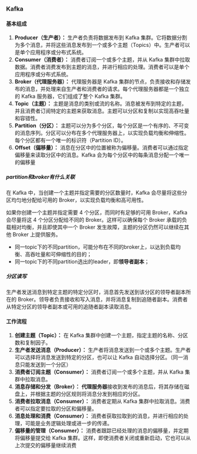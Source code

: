 ### Kafka

#### 基本组成

1. **Producer（生产者）：** 生产者负责将数据发布到 Kafka 集群。它将数据分割为多个消息，并将这些消息发布到一个或多个主题（Topics）中。生产者可以是单个应用程序或分布式系统。
2. **Consumer（消费者）：** 消费者订阅一个或多个主题，并从 Kafka 集群中拉取数据。消费者消费发布到主题的消息，并进行相应的处理。消费者可以是单个应用程序或分布式系统。
3. **Broker（代理服务器）：** 代理服务器是 Kafka 集群的节点，负责接收和存储发布的消息，并处理来自生产者和消费者的请求。每个代理服务器都是一个独立的 Kafka 服务器，它们组成了整个 Kafka 集群。
4. **Topic（主题）：** 主题是消息的类别或流的名称。消息被发布到特定的主题，并且消费者订阅特定的主题来获取消息。主题可以分区和复制以实现高吞吐量和容错性。
5. **Partition（分区）：** 主题可以分为多个分区，每个分区是一个有序的、不可变的消息序列。分区可以分布在多个代理服务器上，以实现负载均衡和伸缩性。每个分区都有一个唯一的标识符（Partition ID）。
6. **Offset（偏移量）：** 消息在分区中的位置被称为偏移量。消费者可以通过指定偏移量来读取分区中的消息。Kafka 会为每个分区中的每条消息分配一个唯一的偏移量

##### partition和broker有什么关联

在 Kafka 中，当创建一个主题并指定需要的分区数量时，Kafka 会尽量将这些分区均匀地分配给可用的 Broker，以实现负载均衡和高可用性。

如果你创建一个主题并指定需要 4 个分区，而同时有足够的可用 Broker，Kafka 会尽量将这 4 个分区分配给不同的 Broker。这样可以确保每个 Broker 承载的负载相对均衡，并且即使其中一个 Broker 发生故障，主题的分区仍然可以继续在其他 Broker 上提供服务。

- 同一topic下的不同partition，可能分布在不同的broker上，以达到负载均衡、高吞吐量和可伸缩性的目的；
- 同一topic下的不同partition选出的leader，即**领导者副本**；



##### 分区读写

 生产者发送消息到特定主题的特定分区时，消息首先发送到该分区的领导者副本所在的 Broker。领导者负责接收和写入消息，并将消息复制到追随者副本。消费者从特定分区的领导者副本或可用的追随者副本读取消息。



#### 工作流程

1. **创建主题（Topic）：** 在 Kafka 集群中创建一个主题，指定主题的名称、分区数和复制因子。
2. **生产者发送消息（Producer）：** 生产者将消息发送到一个或多个主题。生产者可以选择将消息发送到特定的分区，也可以让 Kafka 自动选择分区。（同一消息只能发送到一个分区）
3. **消费者订阅主题（Consumer）：** 消费者订阅一个或多个主题，并从 Kafka 集群中拉取消息。
4. **消息存储和分发（Broker）：** **代理服务器**接收到发布的消息后，将其存储在磁盘上，并根据主题的分区规则将消息分发到相应的分区。
5. **消费者拉取消息（Consumer）：** 消费者定期从 Kafka 集群中拉取消息。消费者可以指定要拉取的分区和偏移量。
6. **消息处理和消费（Consumer）：** 消费者获取拉取到的消息，并进行相应的处理，可能是业务逻辑处理或进一步的传递。
7. **偏移量的管理（Consumer）：** 消费者跟踪已经处理的消息的偏移量，并定期将偏移量提交给 Kafka 集群。这样，即使消费者关闭或重新启动，它也可以从上次提交的偏移量继续消费